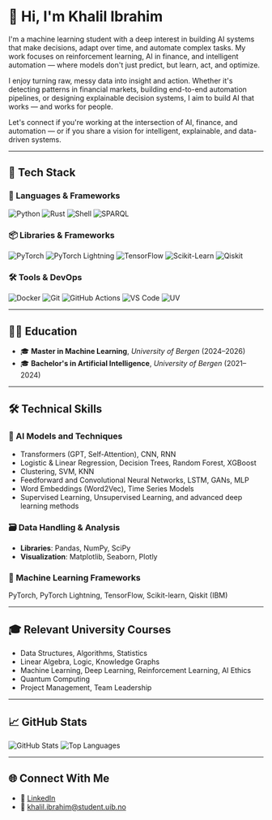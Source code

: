 # 👋 Hi, I'm Khalil Ibrahim

I'm a machine learning student with a deep interest in building AI systems that make decisions, adapt over time, and automate complex tasks. My work focuses on reinforcement learning, AI in finance, and intelligent automation — where models don't just predict, but learn, act, and optimize.

I enjoy turning raw, messy data into insight and action. Whether it's detecting patterns in financial markets, building end-to-end automation pipelines, or designing explainable decision systems, I aim to build AI that works — and works for people.

Let's connect if you're working at the intersection of AI, finance, and automation — or if you share a vision for intelligent, explainable, and data-driven systems.

---

## 🚀 Tech Stack

### 🧠 Languages & Frameworks
![Python](https://img.shields.io/badge/-Python-3776AB?style=for-the-badge&logo=python&logoColor=white)
![Rust](https://img.shields.io/badge/-Rust-000000?style=for-the-badge&logo=rust&logoColor=white)
![Shell](https://img.shields.io/badge/-Shell-4EAA25?style=for-the-badge&logo=gnu-bash&logoColor=white)
![SPARQL](https://img.shields.io/badge/-SPARQL-FF9900?style=for-the-badge&logo=w3c&logoColor=white)

### 📦 Libraries & Frameworks
![PyTorch](https://img.shields.io/badge/-PyTorch-EE4C2C?style=for-the-badge&logo=pytorch&logoColor=white)
![PyTorch Lightning](https://img.shields.io/badge/-PyTorch%20Lightning-792EE5?style=for-the-badge&logo=pytorch&logoColor=white)
![TensorFlow](https://img.shields.io/badge/-TensorFlow-FF6F00?style=for-the-badge&logo=tensorflow&logoColor=white)
![Scikit-Learn](https://img.shields.io/badge/-Scikit--learn-F7931E?style=for-the-badge&logo=scikit-learn&logoColor=white)
![Qiskit](https://img.shields.io/badge/-Qiskit-6929C4?style=for-the-badge&logo=ibm&logoColor=white)

### 🛠️ Tools & DevOps
![Docker](https://img.shields.io/badge/-Docker-2496ED?style=for-the-badge&logo=docker&logoColor=white)
![Git](https://img.shields.io/badge/-Git-F05032?style=for-the-badge&logo=git&logoColor=white)
![GitHub Actions](https://img.shields.io/badge/-GitHub%20Actions-2088FF?style=for-the-badge&logo=github-actions&logoColor=white)
![VS Code](https://img.shields.io/badge/-VSCode-007ACC?style=for-the-badge&logo=visual-studio-code&logoColor=white)
![UV](https://img.shields.io/badge/-UV-1e1e1e?style=for-the-badge&logo=python&logoColor=white)



---

## 🧑‍🎓 Education

- 🎓 **Master in Machine Learning**, *University of Bergen* (2024–2026)  
- 🎓 **Bachelor's in Artificial Intelligence**, *University of Bergen* (2021–2024)  

---

## 🛠️ Technical Skills

### 🧠 AI Models and Techniques
- Transformers (GPT, Self-Attention), CNN, RNN
- Logistic & Linear Regression, Decision Trees, Random Forest, XGBoost
- Clustering, SVM, KNN
- Feedforward and Convolutional Neural Networks, LSTM, GANs, MLP
- Word Embeddings (Word2Vec), Time Series Models
- Supervised Learning, Unsupervised Learning, and advanced deep learning methods

### 🗃️ Data Handling & Analysis
- **Libraries**: Pandas, NumPy, SciPy
- **Visualization**: Matplotlib, Seaborn, Plotly

### 🔬 Machine Learning Frameworks
PyTorch, PyTorch Lightning, TensorFlow, Scikit-learn, Qiskit (IBM)

---

## 🎓 Relevant University Courses

- Data Structures, Algorithms, Statistics  
- Linear Algebra, Logic, Knowledge Graphs  
- Machine Learning, Deep Learning, Reinforcement Learning, AI Ethics 
- Quantum Computing
- Project Management, Team Leadership  

---

## 📈 GitHub Stats

![GitHub Stats](https://github-readme-stats.vercel.app/api?username=KhalilIbrahimm&show_icons=true)
![Top Languages](https://github-readme-stats.vercel.app/api/top-langs/?username=KhalilIbrahimm&layout=compact)

---

## 🌐 Connect With Me

- 💼 [LinkedIn](https://www.linkedin.com/in/khalil-ibrahim-5073b1264)
- 📧 khalil.ibrahim@student.uib.no 


